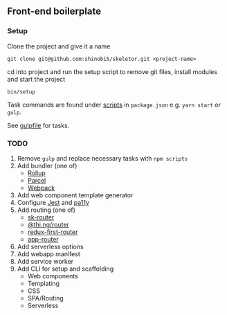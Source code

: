 ## Front-end boilerplate

### Setup

Clone the project and give it a name

```
git clone git@github.com:shinobi5/skeletor.git <project-name>
```

cd into project and run the setup script to remove git files, install modules and start the project

```
bin/setup
```

Task commands are found under [scripts](https://github.com/shinobi5/skeletor/blob/master/package.json#L29) in `package.json` e.g. `yarn start` or `gulp`.

See [gulpfile](https://github.com/shinobi5/skeletor/blob/master/gulpfile.babel.js) for tasks.

### TODO
1. Remove `gulp` and replace necessary tasks with `npm scripts`
2. Add bundler (one of)
    + [Rollup](https://rollupjs.org/guide/en#quick-start)
    + [Parcel](https://parceljs.org/)
    + [Webpack](https://webpack.js.org/) 
3. Add web component template generator
4. Configure [Jest](https://jestjs.io/) and [pa11y](https://github.com/pa11y/pa11y)
5. Add routing (one of)
    + [sk-router](https://github.com/skatejs/skatejs/tree/master/packages/sk-router)
    + [@thi.ng/router](https://github.com/thi-ng/umbrella/tree/master/packages/router)
    + [redux-first-router](https://github.com/faceyspacey/redux-first-router)
    + [app-router](https://github.com/erikringsmuth/app-router)
6. Add serverless options
7. Add webapp manifest 
8. Add service worker   
9. Add CLI for setup and scaffolding
    + Web components
    + Templating
    + CSS
    + SPA/Routing
    + Serverless
